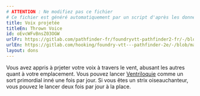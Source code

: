 ```yaml
---
# ATTENTION : Ne modifiez pas ce fichier
# Ce fichier est généré automatiquement par un script d'après les données du module Foundry VTT officiel et de sa traduction
title: Voix projetée
titleEn: Thrown Voice
id: oEvcWFvBnsZ03OGW
urlFr: https://gitlab.com/pathfinder-fr/foundryvtt-pathfinder2-fr/-/blob/master/data/feats/oEvcWFvBnsZ03OGW.htm
urlEn: https://gitlab.com/hooking/foundry-vtt---pathfinder-2e/-/blob/master/packs/data/feats.db/thrown-voice.json
layout: dons
---
```

Vous avez appris à prjeter votre voix à travers le vent, abusant les autres quant à votre emplacement. Vous pouvez lancer [Ventriloquie](../sorts/ventriloquie.md) comme un sort primordial inné une fois par jour. Si vous êtes un strix oiseauchanteur, vous pouvez le lancer deux fois par jour à la place.
